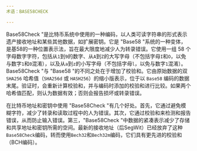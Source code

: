 ```yaml
---
术语：BASE58CHECK

---
```

Base58Check "是比特币系统中使用的一种编码，以人类可读字符串的形式表示遗产接收地址和某些其他数据，如扩展密钥。它是 "Base58 "系统的一种变体，是基58的一种位置表示法，旨在最大限度地减少人为转录错误。它使用一组 58 个字母数字字符，包括从`1`到`9`的数字、从`A`到`Z`的大写字母（不包括字母`I`和`O`，以免与数字`1`和`0`混淆），以及从`a`到`z`的小写字母（不包括字母`l`，以免与数字`1`混淆）。Base58Check "与 "Base58 "的不同之处在于增加了校验和。它由原始数据的双 `SHA256` 哈希值（`SHA256d` 或 `HASH256`）的缩小版表示，位于以 `Base58` 编码的数据末尾。验证时，会重新计算校验和，并与编码时添加的校验和进行比较。如果两个哈希值匹配，则认为数据有效；否则会报告损坏或转录错误。

在比特币地址和密钥中使用 "Base58Check "有几个好处。首先，它通过避免模糊字符，减少了转录和读取过程中的人为错误。其次，它通过校验和来检测和报告错误，从而防止输入错误。第三，"Base58Check "中数据的紧凑表示减少了存储和共享地址和密钥所需的空间。最新的接收地址（后SegWit）已经放弃了这种`Base58Check`编码，转而使用`Bech32`和`Bech32m`编码，它们具有更先进的校验和（BCH编码）。